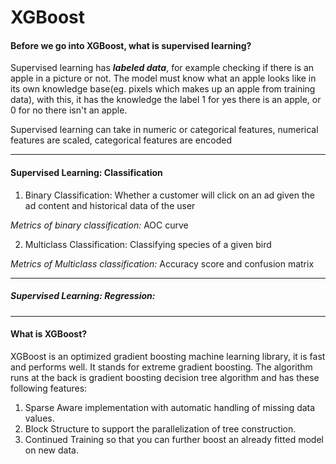 # XGBoost


#### Before we go into XGBoost, what is supervised learning?
Supervised learning has ___labeled data___, for example checking if there is an apple in a picture or not. The model must know what an apple looks like in its own knowledge base(eg. pixels which makes up an apple from training data), with this, it has the knowledge the label 1 for yes there is an apple, or 0 for no there isn't an apple.

Supervised learning can take in numeric or categorical features, numerical features are scaled, categorical features are encoded

---

#### Supervised Learning: Classification
1. Binary Classification: Whether a customer will click on an ad given the ad content and historical data of the user 

*Metrics of binary classification:* AOC curve

2. Multiclass Classification: Classifying species of a given bird

*Metrics of Multiclass classification:* Accuracy score and confusion matrix



---

##### Supervised Learning: Regression:

---

#### What is XGBoost?
XGBoost is an optimized gradient boosting machine learning library, it is fast and performs well. It stands for extreme gradient boosting. The algorithm runs at the back is gradient boosting decision tree algorithm and has these following features:

1. Sparse Aware implementation with automatic handling of missing data values.
2. Block Structure to support the parallelization of tree construction.
3. Continued Training so that you can further boost an already fitted model on new data.













